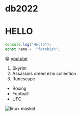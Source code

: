 
# db2022
# HELLO

``` javascript
console.log("Hello");
const name =  "farshish";
```
:grin:
[youtube](https://www.youtube.com)

1. Skyrim
2. Assassins creed ezio collection
3. Runescape

- Boxing
- Football
- UFC

![linux maskot](https://opensource.com/sites/default/files/lead-images/tux_linux_penguin_code_binary.jpg)
